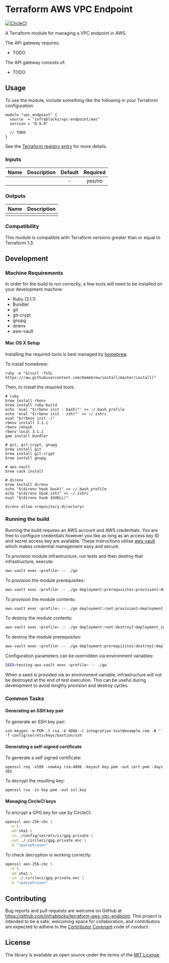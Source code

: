 Terraform AWS VPC Endpoint
==========================

[![CircleCI](https://circleci.com/gh/infrablocks/terraform-aws-vpc-endpoint.svg?style=svg)](https://circleci.com/gh/infrablocks/terraform-aws-vpc-endpoint)

A Terraform module for managing a VPC endpoint in AWS.

The API gateway requires:

* TODO

The API gateway consists of:

* TODO

Usage
-----

To use the module, include something like the following in your Terraform
configuration:

```hcl-terraform
module "vpc_endpoint" {
  source  = "infrablocks/vpc-endpoint/aws"
  version = "0.0.0"

  // TODO
}
```

See the
[Terraform registry entry](https://registry.terraform.io/modules/infrablocks/vpc-endpoint/aws/latest)
for more details.

### Inputs

| Name                  | Description                                                                                                                    | Default  | Required |
|-----------------------|--------------------------------------------------------------------------------------------------------------------------------|:--------:|:--------:|
|                       |                                                                                                                                |    -     |  yes/no  |

### Outputs

| Name             | Description                                |
|------------------|--------------------------------------------|
|                  |                                            |

### Compatibility

This module is compatible with Terraform versions greater than or equal to
Terraform 1.3.

Development
-----------

### Machine Requirements

In order for the build to run correctly, a few tools will need to be installed
on your development machine:

* Ruby (3.1.1)
* Bundler
* git
* git-crypt
* gnupg
* direnv
* aws-vault

#### Mac OS X Setup

Installing the required tools is best managed by [homebrew](http://brew.sh).

To install homebrew:

```
ruby -e "$(curl -fsSL https://raw.githubusercontent.com/Homebrew/install/master/install)"
```

Then, to install the required tools:

```
# ruby
brew install rbenv
brew install ruby-build
echo 'eval "$(rbenv init - bash)"' >> ~/.bash_profile
echo 'eval "$(rbenv init - zsh)"' >> ~/.zshrc
eval "$(rbenv init -)"
rbenv install 3.1.1
rbenv rehash
rbenv local 3.1.1
gem install bundler

# git, git-crypt, gnupg
brew install git
brew install git-crypt
brew install gnupg

# aws-vault
brew cask install

# direnv
brew install direnv
echo "$(direnv hook bash)" >> ~/.bash_profile
echo "$(direnv hook zsh)" >> ~/.zshrc
eval "$(direnv hook $SHELL)"

direnv allow <repository-directory>
```

### Running the build

Running the build requires an AWS account and AWS credentials. You are free to
configure credentials however you like as long as an access key ID and secret
access key are available. These instructions utilise
[aws-vault](https://github.com/99designs/aws-vault) which makes credential
management easy and secure.

To provision module infrastructure, run tests and then destroy that
infrastructure, execute:

```bash
aws-vault exec <profile> -- ./go
```

To provision the module prerequisites:

```bash
aws-vault exec <profile> -- ./go deployment:prerequisites:provision[<deployment_identifier>]
```

To provision the module contents:

```bash
aws-vault exec <profile> -- ./go deployment:root:provision[<deployment_identifier>]
```

To destroy the module contents:

```bash
aws-vault exec <profile> -- ./go deployment:root:destroy[<deployment_identifier>]
```

To destroy the module prerequisites:

```bash
aws-vault exec <profile> -- ./go deployment:prerequisites:destroy[<deployment_identifier>]
```

Configuration parameters can be overridden via environment variables:

```bash
SEED=testing aws-vault exec <profile> -- ./go
```

When a seed is provided via an environment variable, infrastructure will not be
destroyed at the end of test execution. This can be useful during development to
avoid lengthy provision and destroy cycles.

### Common Tasks

#### Generating an SSH key pair

To generate an SSH key pair:

```
ssh-keygen -m PEM -t rsa -b 4096 -C integration-test@example.com -N '' -f config/secrets/keys/bastion/ssh
```

#### Generating a self-signed certificate

To generate a self signed certificate:

```
openssl req -x509 -newkey rsa:4096 -keyout key.pem -out cert.pem -days 365
```

To decrypt the resulting key:

```
openssl rsa -in key.pem -out ssl.key
```

#### Managing CircleCI keys

To encrypt a GPG key for use by CircleCI:

```bash
openssl aes-256-cbc \
  -e \
  -md sha1 \
  -in ./config/secrets/ci/gpg.private \
  -out ./.circleci/gpg.private.enc \
  -k "<passphrase>"
```

To check decryption is working correctly:

```bash
openssl aes-256-cbc \
  -d \
  -md sha1 \
  -in ./.circleci/gpg.private.enc \
  -k "<passphrase>"
```

Contributing
------------

Bug reports and pull requests are welcome on GitHub at
https://github.com/infrablocks/terraform-aws-vpc-endpoint. This project is
intended to be a safe, welcoming space for
collaboration, and contributors are expected to adhere to the
[Contributor Covenant](http://contributor-covenant.org) code of conduct.

License
-------

The library is available as open source under the terms of the
[MIT License](http://opensource.org/licenses/MIT).

